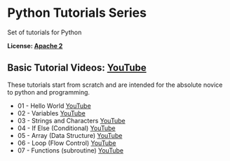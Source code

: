 # Python Tutorials Series
Set of tutorials for Python

**License:  [Apache 2](https://github.com/brianbruggeman/python_tutorials/blob/master/LICENSE)**

## Basic Tutorial Videos:  [YouTube](https://www.youtube.com/playlist?list=PLc1f0f6PqfREnbbL-UPvMuDvJozRc7lg3)
These tutorials start from scratch and are intended for the absolute novice to python and programming.

* 01 - Hello World [YouTube](https://youtu.be/bWyF7FsEvis?list=PLc1f0f6PqfREnbbL-UPvMuDvJozRc7lg3)
* 02 - Variables [YouTube](https://youtu.be/uDJDs-ZQ6jo?list=PLc1f0f6PqfREnbbL-UPvMuDvJozRc7lg3)
* 03 - Strings and Characters [YouTube](https://youtu.be/V__VJZjJ_ZM?list=PLc1f0f6PqfREnbbL-UPvMuDvJozRc7lg3)
* 04 - If Else (Conditional) [YouTube](https://youtu.be/yWWr04acMQ4?list=PLc1f0f6PqfREnbbL-UPvMuDvJozRc7lg3)
* 05 - Array (Data Structure) [YouTube](https://youtu.be/VGHRYoShtYM?list=PLc1f0f6PqfREnbbL-UPvMuDvJozRc7lg3)
* 06 - Loop (Flow Control) [YouTube](https://youtu.be/lP3m1j6XOrQ?list=PLc1f0f6PqfREnbbL-UPvMuDvJozRc7lg3)
* 07 - Functions (subroutine) [YouTube](https://youtu.be/Wz5EBRZpBz8?list=PLc1f0f6PqfREnbbL-UPvMuDvJozRc7lg3)
